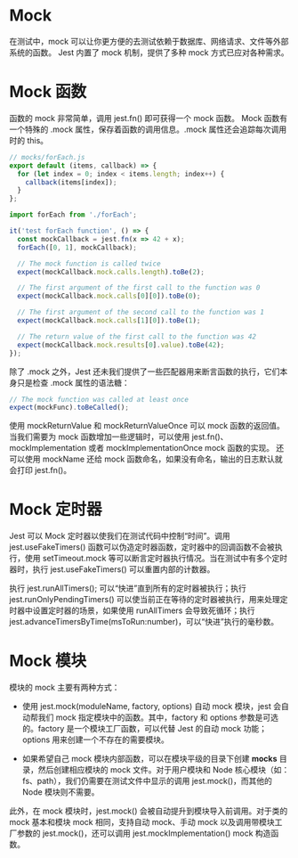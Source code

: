 # Mock

在测试中，mock 可以让你更方便的去测试依赖于数据库、网络请求、文件等外部系统的函数。 Jest 内置了 mock 机制，提供了多种 mock 方式已应对各种需求。

# Mock 函数

函数的 mock 非常简单，调用 jest.fn() 即可获得一个 mock 函数。 Mock 函数有一个特殊的 .mock 属性，保存着函数的调用信息。.mock 属性还会追踪每次调用时的 this。

```js
// mocks/forEach.js
export default (items, callback) => {
  for (let index = 0; index < items.length; index++) {
    callback(items[index]);
  }
};

import forEach from './forEach';

it('test forEach function', () => {
  const mockCallback = jest.fn(x => 42 + x);
  forEach([0, 1], mockCallback);

  // The mock function is called twice
  expect(mockCallback.mock.calls.length).toBe(2);

  // The first argument of the first call to the function was 0
  expect(mockCallback.mock.calls[0][0]).toBe(0);

  // The first argument of the second call to the function was 1
  expect(mockCallback.mock.calls[1][0]).toBe(1);

  // The return value of the first call to the function was 42
  expect(mockCallback.mock.results[0].value).toBe(42);
});
```

除了 .mock 之外，Jest 还未我们提供了一些匹配器用来断言函数的执行，它们本身只是检查 .mock 属性的语法糖：

```js
// The mock function was called at least once
expect(mockFunc).toBeCalled();
```

使用 mockReturnValue 和 mockReturnValueOnce 可以 mock 函数的返回值。 当我们需要为 mock 函数增加一些逻辑时，可以使用 jest.fn()、mockImplementation 或者 mockImplementationOnce mock 函数的实现。 还可以使用 mockName 还给 mock 函数命名，如果没有命名，输出的日志默认就会打印 jest.fn()。

# Mock 定时器

Jest 可以 Mock 定时器以使我们在测试代码中控制“时间”。调用 jest.useFakeTimers() 函数可以伪造定时器函数，定时器中的回调函数不会被执行，使用 setTimeout.mock 等可以断言定时器执行情况。当在测试中有多个定时器时，执行 jest.useFakeTimers() 可以重置内部的计数器。

执行 jest.runAllTimers(); 可以“快进”直到所有的定时器被执行；执行 jest.runOnlyPendingTimers() 可以使当前正在等待的定时器被执行，用来处理定时器中设置定时器的场景，如果使用 runAllTimers 会导致死循环；执行 jest.advanceTimersByTime(msToRun:number)，可以“快进”执行的毫秒数。

# Mock 模块

模块的 mock 主要有两种方式：

- 使用 jest.mock(moduleName, factory, options) 自动 mock 模块，jest 会自动帮我们 mock 指定模块中的函数。其中，factory 和 options 参数是可选的。factory 是一个模块工厂函数，可以代替 Jest 的自动 mock 功能；options 用来创建一个不存在的需要模块。

- 如果希望自己 mock 模块内部函数，可以在模块平级的目录下创建 **mocks** 目录，然后创建相应模块的 mock 文件。对于用户模块和 Node 核心模块（如：fs、path），我们仍需要在测试文件中显示的调用 jest.mock()，而其他的 Node 模块则不需要。

此外，在 mock 模块时，jest.mock() 会被自动提升到模块导入前调用。对于类的 mock 基本和模块 mock 相同，支持自动 mock、手动 mock 以及调用带模块工厂参数的 jest.mock()，还可以调用 jest.mockImplementation() mock 构造函数。
